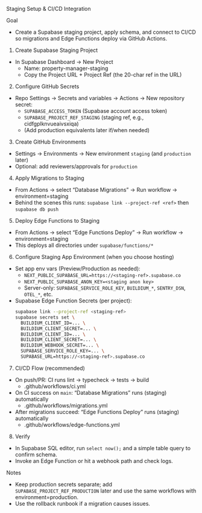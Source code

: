 Staging Setup & CI/CD Integration

Goal
- Create a Supabase staging project, apply schema, and connect to CI/CD so migrations and Edge Functions deploy via GitHub Actions.

1) Create Supabase Staging Project
- In Supabase Dashboard → New Project
  - Name: property-manager-staging
  - Copy the Project URL + Project Ref (the 20-char ref in the URL)

2) Configure GitHub Secrets
- Repo Settings → Secrets and variables → Actions → New repository secret:
  - `SUPABASE_ACCESS_TOKEN` (Supabase account access token)
  - `SUPABASE_PROJECT_REF_STAGING` (staging ref, e.g., cidfgplknvueaivsxiqa)
  - (Add production equivalents later if/when needed)

3) Create GitHub Environments
- Settings → Environments → New environment `staging` (and `production` later)
- Optional: add reviewers/approvals for `production`

4) Apply Migrations to Staging
- From Actions → select “Database Migrations” → Run workflow → environment=staging
- Behind the scenes this runs: `supabase link --project-ref <ref>` then `supabase db push`

5) Deploy Edge Functions to Staging
- From Actions → select “Edge Functions Deploy” → Run workflow → environment=staging
- This deploys all directories under `supabase/functions/*`

6) Configure Staging App Environment (when you choose hosting)
- Set app env vars (Preview/Production as needed):
  - `NEXT_PUBLIC_SUPABASE_URL=https://<staging-ref>.supabase.co`
  - `NEXT_PUBLIC_SUPABASE_ANON_KEY=<staging anon key>`
  - Server-only: `SUPABASE_SERVICE_ROLE_KEY`, `BUILDIUM_*`, `SENTRY_DSN`, `OTEL_*`, etc.
- Supabase Edge Function Secrets (per project):
  ```bash
  supabase link --project-ref <staging-ref>
  supabase secrets set \
    BUILDIUM_CLIENT_ID=... \
    BUILDIUM_CLIENT_SECRET=... \
    BUILDIUM_CLIENT_ID=... \
    BUILDIUM_CLIENT_SECRET=... \
    BUILDIUM_WEBHOOK_SECRET=... \
    SUPABASE_SERVICE_ROLE_KEY=... \
    SUPABASE_URL=https://<staging-ref>.supabase.co
  ```

7) CI/CD Flow (recommended)
- On push/PR: CI runs lint → typecheck → tests → build
  - .github/workflows/ci.yml
- On CI success on `main`: “Database Migrations” runs (staging) automatically
  - .github/workflows/migrations.yml
- After migrations succeed: “Edge Functions Deploy” runs (staging) automatically
  - .github/workflows/edge-functions.yml

8) Verify
- In Supabase SQL editor, run `select now();` and a simple table query to confirm schema.
- Invoke an Edge Function or hit a webhook path and check logs.

Notes
- Keep production secrets separate; add `SUPABASE_PROJECT_REF_PRODUCTION` later and use the same workflows with environment=production.
- Use the rollback runbook if a migration causes issues.
